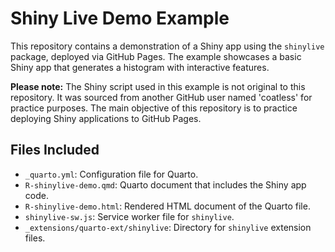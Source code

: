 # Shiny Live Demo Example

This repository contains a demonstration of a Shiny app using the `shinylive` package, deployed via GitHub Pages. The example showcases a basic Shiny app that generates a histogram with interactive features.

**Please note:** The Shiny script used in this example is not original to this repository. It was sourced from another GitHub user named 'coatless' for practice purposes. The main objective of this repository is to practice deploying Shiny applications to GitHub Pages.

## Files Included
- `_quarto.yml`: Configuration file for Quarto.
- `R-shinylive-demo.qmd`: Quarto document that includes the Shiny app code.
- `R-shinylive-demo.html`: Rendered HTML document of the Quarto file.
- `shinylive-sw.js`: Service worker file for `shinylive`.
- `_extensions/quarto-ext/shinylive`: Directory for `shinylive` extension files.
